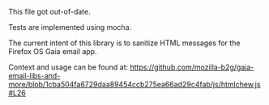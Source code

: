This file got out-of-date.

Tests are implemented using mocha.

The current intent of this library is to sanitize HTML messages for the Firefox OS Gaia email app.

Context and usage can be found at: https://github.com/mozilla-b2g/gaia-email-libs-and-more/blob/1cba504fa6729daa89454ccb275ea66ad29c4fab/js/htmlchew.js#L26
